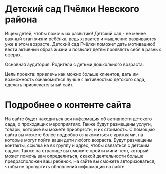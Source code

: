 # Детский сад Пчёлки Невского района
Ищем детей, чтобы помочь их развитию! Детский сад - не менее важный этап жизни ребёнка, ведь характер и мышление развиваются уже в этом возрасте. Детский сад Пчёлки поможет дать мотивациюб вести активный образ жизни и позволит детям проявлять себя в разных сферах.

Основная аудитория: Родители с детьми дошкольного возраста.

Цель проекта: привлечь как можно больше клиентов, дать им возможность ознакомиться лучше с активностью детского сада, сделать привлекательный сайт.

# Подробнее о контенте сайта
На сайте будет находиться вся информация об активности детского сада, о проходящих мероприятиях. Также будут размещены услуги, товары, которые вы можете приобрести, и их стоимость. С помощью сайта вы можете более подробно ознакомиться с кружками, на которые могут пойти ваши дети любого возраста. Будут размещены контакты, ссылка на вк группу и адрес, чтобы связаться с детским садом. 
Также на странице вы сможете пройти мини-тест, который может помочь вам определиться, к какой деятельности больше предрасположен ваш ребенок.
На сайте вы сможете авторизоваться, чтобы не пропустить обновлений информации на сайте.


